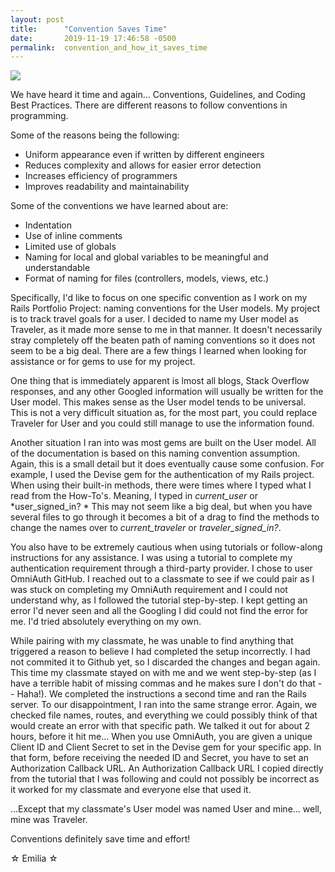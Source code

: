```yaml
---
layout: post
title:      "Convention Saves Time"
date:       2019-11-19 17:46:58 -0500
permalink:  convention_and_how_it_saves_time
---
```



![](https://static.javatpoint.com/tutorial/software-engineering/images/software-engineering-coding2.png)

We have heard it time and again... Conventions, Guidelines, and Coding Best Practices.  There are different reasons to follow conventions in programming.  

Some of the reasons being the following: 
* Uniform appearance even if written by different engineers
* Reduces complexity and  allows for easier error detection
* Increases efficiency of programmers
* Improves readability and maintainability

Some of the conventions we have learned about are:
* Indentation
* Use of inline comments
* Limited use of globals
* Naming for local and global variables to be meaningful and understandable
* Format of naming for files (controllers, models, views, etc.)

Specifically, I'd like to focus on one specific convention as I work on my Rails Portfolio Project: naming conventions for the User models. My project is to track travel goals for a user.  I decided to name my User model as Traveler, as it made more sense to me in that manner.  It doesn't necessarily stray completely off the beaten path of naming conventions so it does not seem to be a big deal.  There are a few things I learned when looking for assistance or for gems to use for my project. 

One thing that is immediately apparent is lmost all blogs, Stack Overflow responses, and any other Googled information will usually be written for the User model.  This makes sense as the User model tends to be universal. This is not a very difficult situation as, for the most part, you could replace Traveler for User and you could still manage to use the information found.

Another situation I ran into was most gems are built on the User model.  All of the documentation is based on this naming convention assumption.  Again, this is a small detail but it does eventually cause some confusion.  For example,  I used the Devise gem for the authentication of my Rails project.  When using their built-in methods, there were times where I typed what I read from the How-To's.  Meaning, I typed in *current_user*  or *user_signed_in? *  This may not seem like a big deal, but when you have several files to go through it becomes a bit of a drag to find the methods to change the names over to *current_traveler* or *traveler_signed_in?*.

You also have to be extremely cautious when using tutorials or follow-along instructions for any assistance.  I was using a tutorial to complete my authentication requirement through a third-party provider.  I chose to user OmniAuth GitHub.  I reached out to a classmate to see if we could pair as I was stuck on completing my OmniAuth requirement and I could not understand why, as I followed the tutorial step-by-step.  I kept getting an error I'd never seen and all the Googling I did could not find the error for me.  I'd tried absolutely everything on my own. 

While pairing with my classmate, he was unable to find anything that triggered a reason to believe I had completed the setup incorrectly.  I had not commited it to Github yet, so I discarded the changes and began again.  This time my classmate stayed on with me and we went step-by-step (as I have a terrible habit of missing commas and he makes sure I don't do that -- Haha!).  We completed the instructions a second time and ran the Rails server.  To our disappointment, I ran into the same strange error.  Again, we checked file names, routes, and everything we could possibly think of that would create an error with that specific path.  We talked it out for about 2 hours, before it hit me... When you use OmniAuth, you are given a unique Client ID and Client Secret to set in the Devise gem for your specific app.  In that form, before receiving the needed ID and Secret, you have to set an Authorization Callback URL.  An Authorization Callback URL I copied directly from the tutorial that I was following and could not possibly be incorrect as it worked for my classmate and everyone else that used it.

...Except that my classmate's User model was named User and mine... well, mine was Traveler.

Conventions definitely save time and effort!

☆ Emilia ☆
